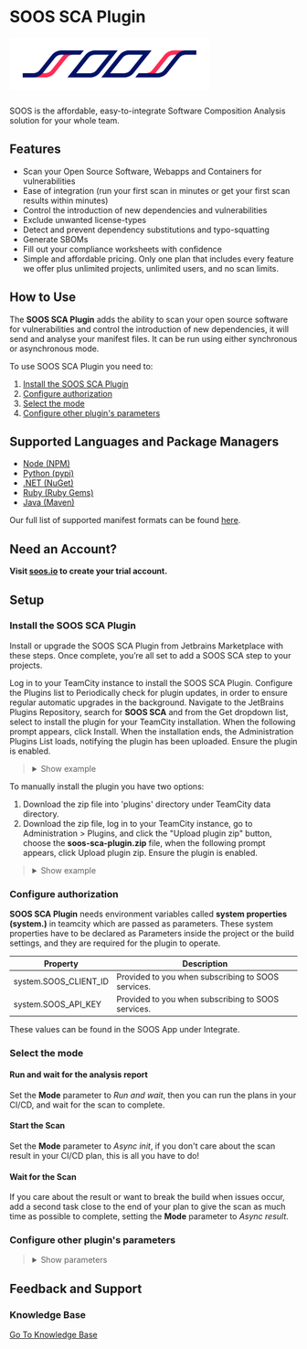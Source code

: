 # SOOS SCA Plugin

<img src="assets/SOOS_logo.png" style="margin-bottom: 10px;" width="350" alt="SOOS Icon">

SOOS is the affordable, easy-to-integrate Software Composition Analysis solution for your whole team.

## Features
- Scan your Open Source Software, Webapps and Containers for vulnerabilities
- Ease of integration (run your first scan in minutes or get your first scan results within minutes)
- Control the introduction of new dependencies and vulnerabilities
- Exclude unwanted license-types
- Detect and prevent dependency substitutions and typo-squatting
- Generate SBOMs
- Fill out your compliance worksheets with confidence
- Simple and affordable pricing. Only one plan that includes every feature we offer plus unlimited projects, unlimited users, and no scan limits.

## How to Use

The **SOOS SCA Plugin** adds the ability to scan your open source software for vulnerabilities and control the introduction of new dependencies, it will send and analyse your manifest files. It can be run using either synchronous or asynchronous mode.

To use SOOS SCA Plugin you need to:

1. [Install the SOOS SCA Plugin](#install-the-soos-sca-plugin)
2. [Configure authorization](#configure-authorization)
3. [Select the mode](#select-the-mode)
4. [Configure other plugin's parameters](#configure-other-plugins-parameters)

## Supported Languages and Package Managers

*	[Node (NPM)](https://www.npmjs.com/)
*	[Python (pypi)](https://pypi.org/)
*	[.NET (NuGet)](https://www.nuget.org/)
*	[Ruby (Ruby Gems)](https://rubygems.org/)
*	[Java (Maven)](https://maven.apache.org/)

Our full list of supported manifest formats can be found [here](https://kb.soos.io/help/soos-languages-supported).

## Need an Account?
**Visit [soos.io](https://app.soos.io/register) to create your trial account.**

## Setup

### Install the SOOS SCA Plugin

Install or upgrade the SOOS SCA Plugin from Jetbrains Marketplace with these steps. Once complete, you’re all set to add a SOOS SCA step to your projects.

Log in to your TeamCity instance to install the SOOS SCA Plugin. Configure the Plugins list to Periodically check for plugin updates, in order to ensure regular automatic upgrades in the background. Navigate to the JetBrains Plugins Repository, search for **SOOS SCA** and from the Get dropdown list, select to install the plugin for your TeamCity installation. When the following prompt appears, click Install. When the installation ends, the Administration Plugins List loads, notifying the plugin has been uploaded. Ensure the plugin is enabled.

<blockquote style="margin-bottom: 10px;">
<details>
<summary> Show example </summary>

<img src="assets/prompt-image-to-show.png" style="margin-top: 10px; margin-bottom: 10px;" alt="Prompt-image-to-show">

</details>
</blockquote>

To manually install the plugin you have two options:

1.  Download the zip file into 'plugins' directory under TeamCity data directory.
2.  Download the zip file, log in to your TeamCity instance, go to Administration > Plugins, and click the "Upload plugin zip" button, choose the **soos-sca-plugin.zip** file, when the following prompt appears, click Upload plugin zip. Ensure the plugin is enabled.

<blockquote style="margin-bottom: 10px;">
<details>
<summary> Show example </summary>

<img src="assets/upload-plugin-zip-example.png" style="margin-top: 10px; margin-bottom: 10px;" alt="Upload Plugin Zip Example">

</details>
</blockquote>

### Configure authorization

**SOOS SCA Plugin** needs environment variables called **system properties (system.)** in teamcity which are passed as parameters. These system properties have to be declared as Parameters inside the project or the build settings, and they are required for the plugin to operate.

| Property | Description |
| --- | --- |
| system.SOOS_CLIENT_ID | Provided to you when subscribing to SOOS services. |
| system.SOOS_API_KEY | Provided to you when subscribing to SOOS services. |

These values can be found in the SOOS App under Integrate.

### Select the mode

#### Run and wait for the analysis report
Set the **Mode** parameter to *Run and wait*, then you can run the plans in your CI/CD, and wait for the scan to complete.

#### Start the Scan
Set the **Mode** parameter to *Async init*, if you don't care about the scan result in your CI/CD plan, this is all you have to do!

#### Wait for the Scan
If you care about the result or want to break the build when issues occur, add a second task close to the end of your plan to give the scan as much time as possible to complete, setting the **Mode** parameter to *Async result*.


### Configure other plugin's parameters

<blockquote style="margin-bottom: 10px;">
<details>
<summary> Show parameters </summary>

| Select/Inputs | Default | Description |
| --- | --- | --- |
| Project Name | ""  | REQUIRED. A custom project name that will present itself as a collection of test results within your soos.io dashboard. |
| Mode | "run_and_wait"  | Running mode, alternatives: "async_init" - "async_result" |
| On Failure | "fail_the_build"  | Stop the building in case of failure, alternative: "continue_on_failure" |
| Operating System | "linux"  | System info regarding operating system, etc., alternatives: "win" - "mac" |
| Analysis Res. Max Wait | 300  | Maximum seconds to wait for Analysis Result before exiting with error. |
| Analysis Res. Polling Interval | 10  | Polling interval (in seconds) for analysis result completion (success/failure.). Min 10. |
| Directories To Exclude | ""  | List (comma separated) of directories (relative to ./) to exclude from the search for manifest files. Example - Correct: bin/start/ ... Example - Incorrect: ./bin/start/ ... Example - Incorrect: /bin/start/'|
| Files To Exclude | ""  | List (comma separated) of files (relative to ./) to exclude from the search for manifest files. Example - Correct: bin/start/manifest.txt ... Example - Incorrect: ./bin/start/manifest.txt ... Example - Incorrect: /bin/start/manifest.txt' |
| Commit Hash | ""  | The commit hash value from the SCM System |
| Branch Name | ""  | The name of the branch from the SCM System |
| Branch URI | ""  | The URI to the branch from the SCM System |
| Build Version | ""  | Version of application build artifacts |
| Build URI | ""  | URI to CI build info |

</details>
</blockquote>


## Feedback and Support
### Knowledge Base
[Go To Knowledge Base](https://kb.soos.io/help)


